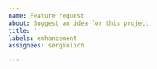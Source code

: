 ```yaml
---
name: Feature request
about: Suggest an idea for this project
title: ''
labels: enhancement
assignees: sergkulich

---
```



